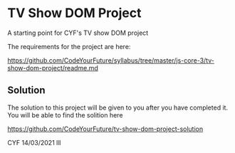# TV Show DOM Project

A starting point for CYF's TV show DOM project

The requirements for the project are here:

https://github.com/CodeYourFuture/syllabus/tree/master/js-core-3/tv-show-dom-project/readme.md

## Solution

The solution to this project will be given to you after you have completed it. You will be able to find the solition here

https://github.com/CodeYourFuture/tv-show-dom-project-solution

CYF 14/03/2021
lll